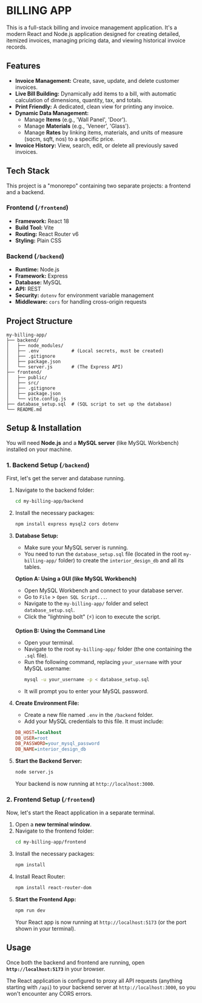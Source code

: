 # BILLING APP

This is a full-stack billing and invoice management application. It's a modern React and Node.js application designed for creating detailed, itemized invoices, managing pricing data, and viewing historical invoice records.

## Features

* **Invoice Management:** Create, save, update, and delete customer invoices.
* **Live Bill Building:** Dynamically add items to a bill, with automatic calculation of dimensions, quantity, tax, and totals.
* **Print Friendly:** A dedicated, clean view for printing any invoice.
* **Dynamic Data Management:**
    * Manage **Items** (e.g., 'Wall Panel', 'Door').
    * Manage **Materials** (e.g., 'Veneer', 'Glass').
    * Manage **Rates** by linking items, materials, and units of measure (sqcm, sqft, nos) to a specific price.
* **Invoice History:** View, search, edit, or delete all previously saved invoices.

## Tech Stack

This project is a "monorepo" containing two separate projects: a frontend and a backend.

### Frontend (`/frontend`)

* **Framework:** React 18
* **Build Tool:** Vite
* **Routing:** React Router v6
* **Styling:** Plain CSS

### Backend (`/backend`)

* **Runtime:** Node.js
* **Framework:** Express
* **Database:** MySQL
* **API:** REST
* **Security:** `dotenv` for environment variable management
* **Middleware:** `cors` for handling cross-origin requests

## Project Structure

```
my-billing-app/
├── backend/
│   ├── node_modules/
│   ├── .env            # (Local secrets, must be created)
│   ├── .gitignore
│   ├── package.json
│   └── server.js       # (The Express API)
├── frontend/
│   ├── public/
│   ├── src/
│   ├── .gitignore
│   ├── package.json
│   └── vite.config.js
├── database_setup.sql  # (SQL script to set up the database)
└── README.md
```

## Setup & Installation

You will need **Node.js** and a **MySQL server** (like MySQL Workbench) installed on your machine.

### 1. Backend Setup (`/backend`)

First, let's get the server and database running.

1.  Navigate to the backend folder:
    ```bash
    cd my-billing-app/backend
    ```
2.  Install the necessary packages:
    ```bash
    npm install express mysql2 cors dotenv
    ```
3.  **Database Setup:**
    * Make sure your MySQL server is running.
    * You need to run the `database_setup.sql` file (located in the root `my-billing-app/` folder) to create the `interior_design_db` and all its tables.

    **Option A: Using a GUI (like MySQL Workbench)**
    * Open MySQL Workbench and connect to your database server.
    * Go to `File` > `Open SQL Script...`.
    * Navigate to the `my-billing-app/` folder and select `database_setup.sql`.
    * Click the "lightning bolt" (⚡) icon to execute the script.

    **Option B: Using the Command Line**
    * Open your terminal.
    * Navigate to the root `my-billing-app/` folder (the one containing the `.sql` file).
    * Run the following command, replacing `your_username` with your MySQL username:
        ```bash
        mysql -u your_username -p < database_setup.sql
        ```
    * It will prompt you to enter your MySQL password.

4.  **Create Environment File:**
    * Create a new file named `.env` in the `/backend` folder.
    * Add your MySQL credentials to this file. It must include:
    ```ini
    DB_HOST=localhost
    DB_USER=root
    DB_PASSWORD=your_mysql_password
    DB_NAME=interior_design_db
    ```
5.  **Start the Backend Server:**
    ```bash
    node server.js
    ```
    Your backend is now running at `http://localhost:3000`.

### 2. Frontend Setup (`/frontend`)

Now, let's start the React application in a separate terminal.

1.  Open a **new terminal window**.
2.  Navigate to the frontend folder:
    ```bash
    cd my-billing-app/frontend
    ```
3.  Install the necessary packages:
    ```bash
    npm install
    ```
4.  Install React Router:
    ```bash
    npm install react-router-dom
    ```
5.  **Start the Frontend App:**
    ```bash
    npm run dev
    ```
    Your React app is now running at `http://localhost:5173` (or the port shown in your terminal).

## Usage

Once both the backend and frontend are running, open **`http://localhost:5173`** in your browser.

The React application is configured to proxy all API requests (anything starting with `/api`) to your backend server at `http://localhost:3000`, so you won't encounter any CORS errors.